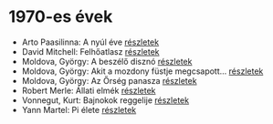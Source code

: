 # 1970-es évek

- Arto Paasilinna: A nyúl éve [részletek](../_details/Arto%20Paasilinna.md#id_634)
- David Mitchell: Felhőatlasz [részletek](../_details/David%20Mitchell.md#id_454)
- Moldova, György: A beszélő disznó [részletek](../_details/Moldova%2C%20Gy%C3%B6rgy.md#id_1382)
- Moldova, György: Akit a mozdony füstje megcsapott… [részletek](../_details/Moldova%2C%20Gy%C3%B6rgy.md#id_1377)
- Moldova, György: Az Őrség panasza [részletek](../_details/Moldova%2C%20Gy%C3%B6rgy.md#id_403)
- Robert Merle: Állati elmék [részletek](../_details/Robert%20Merle.md#id_326)
- Vonnegut, Kurt: Bajnokok ​reggelije [részletek](../_details/Vonnegut%2C%20Kurt.md#id_1139)
- Yann Martel: Pi élete [részletek](../_details/Yann%20Martel.md#id_1458)
